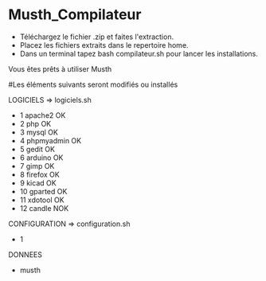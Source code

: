 # Musth_Compilateur

- Téléchargez le fichier .zip et faites l'extraction.
- Placez les fichiers extraits dans le repertoire home.
- Dans un terminal tapez bash compilateur.sh pour lancer les installations.

Vous êtes prêts à utiliser Musth


#Les éléments suivants seront modifiés ou installés

LOGICIELS => logiciels.sh
- 1 apache2       OK
- 2 php           OK
- 3 mysql         OK
- 4 phpmyadmin    OK
- 5 gedit         OK
- 6 arduino       OK
- 7 gimp          OK 
- 8 firefox       OK
- 9 kicad         OK
- 10 gparted      OK
- 11 xdotool      OK
- 12 candle       NOK

CONFIGURATION => configuration.sh
- 1

DONNEES
- musth
